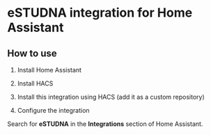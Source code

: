 # eSTUDNA integration for Home Assistant

## How to use

1. Install Home Assistant

2. Install HACS

3. Install this integration using HACS (add it as a custom repository)

4. Configure the integration

Search for **eSTUDNA** in the **Integrations** section of Home Assistant.

